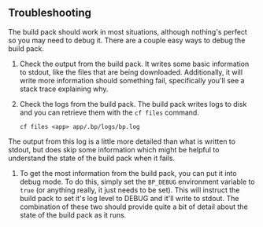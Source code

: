## Troubleshooting

The build pack should work in most situations, although nothing's perfect so you may need to debug it.  There are a couple easy ways to debug the build pack.

 1. Check the output from the build pack.  It writes some basic information to stdout, like the files that are being downloaded.  Additionally, it will write more information should something fail, specifically you'll see a stack trace explaining why.

 1. Check the logs from the build pack.  The build pack writes logs to disk and you can retrieve them with the `cf files` command.

    ```
    cf files <app> app/.bp/logs/bp.log
    ```

 The output from this log is a little more detailed than what is written to stdout, but does skip some information which might be helpful to understand the state of the build pack when it fails.
 
 1. To get the most information from the build pack, you can put it into debug mode.  To do this, simply set the `BP_DEBUG` environment variable to `true` (or anything really, it just needs to be set).  This will instruct the build pack to set it's log level to DEBUG and it'll write to stdout.  The combination of these two should provide quite a bit of detail about the state of the build pack as it runs.
